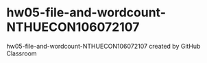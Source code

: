 # hw05-file-and-wordcount-NTHUECON106072107
hw05-file-and-wordcount-NTHUECON106072107 created by GitHub Classroom

